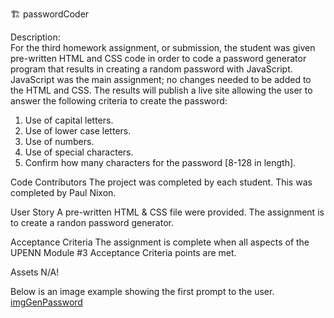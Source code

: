 🏗️ passwordCoder   

Description:
<br>
For the third homework assignment, or submission, the student was given pre-written HTML and CSS code in order to code a password generator program that results in creating a random password with JavaScript.  JavaScript was the main assignment; no changes needed to be added to the HTML and CSS.  The results will publish a live site allowing the user to answer the following criteria to create the password:

1. Use of capital letters.
2. Use of lower case letters.
3. Use of numbers.
4. Use of special characters. 
5. Confirm how many characters for the password [8-128 in length]. 


Code Contributors
The project was completed by each student. This was completed by Paul Nixon. 

User Story
A pre-written HTML & CSS file were provided. The assignment is to create a randon password generator.  

Acceptance Criteria
The assignment is complete when all aspects of the UPENN Module #3 Acceptance Criteria points are met.

Assets
N/A!

Below is an image example showing the first prompt to the user. 
[imgGenPassword](https://user-images.githubusercontent.com/84299358/230257972-2dedf886-56c1-4c24-af94-78a82bd1af79.png)
